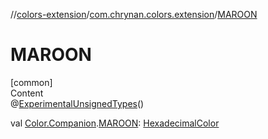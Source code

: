 //[colors-extension](../../index.md)/[com.chrynan.colors.extension](index.md)/[MAROON](-m-a-r-o-o-n.md)



# MAROON  
[common]  
Content  
@[ExperimentalUnsignedTypes](https://kotlinlang.org/api/latest/jvm/stdlib/kotlin/-experimental-unsigned-types/index.html)()  
  
val [Color.Companion](../../../colors-core/colors-core/com.chrynan.colors/-color/-companion/index.md).[MAROON](-m-a-r-o-o-n.md): [HexadecimalColor](../../../colors-core/colors-core/com.chrynan.colors/-hexadecimal-color/index.md)  



